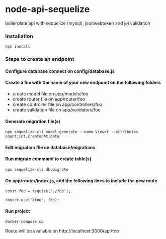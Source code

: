 # node-api-sequelize

boilerplate api with sequelize (mysql), jsonwebtoken and joi validation

### Installation
    npm install

### Steps to create an endpoint

#### Configure database connect on config/database.js

#### Create a file with the name of your new endpoint on the following folders

 - create model file on app/models/foo
 - create router file on app/router/foo
 - create controller file on app/controllers/foo
 - create validation file on app/validators/foo

#### Generate migration file(s)
 
``` 
npx sequelize-cli model:generate --name Viewer --attributes count:int,createdAt:date
```

#### Edit migration file on database/migrations

#### Run migrate command to create table(s)

```
npx sequelize-cli db:migrate
```

#### On app/router/index.js, add the following lines to include the new route

```
const foo = require('./foo');

router.use('/foo', foo);
```

#### Run project
```
docker-compose up
```

Route will be available on http://localhost:3000/api/foo
